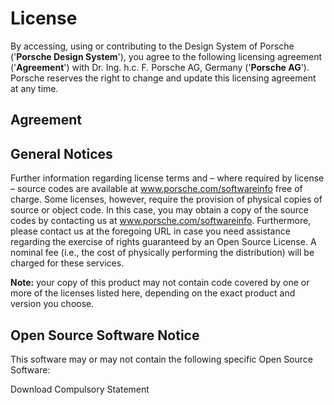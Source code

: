 # License

By accessing, using or contributing to the Design System of Porsche ('**Porsche Design System**'), you agree to the
following licensing agreement ('**Agreement**') with Dr. Ing. h.c. F. Porsche AG, Germany ('**Porsche AG**'). Porsche
reserves the right to change and update this licensing agreement at any time.

<TableOfContents></TableOfContents>

## Agreement

<div v-html="license"></div>

## General Notices

Further information regarding license terms and – where required by license – source codes are available at
<p-link-pure icon="none" target="_blank" href="https://www.porsche.com/softwareinfo">www.porsche.com/softwareinfo</p-link-pure>
free of charge. Some licenses, however, require the provision of physical copies of source or object code. In this case,
you may obtain a copy of the source codes by contacting us at
<p-link-pure icon="none" target="_blank" href="https://www.porsche.com/softwareinfo">www.porsche.com/softwareinfo</p-link-pure>.
Furthermore, please contact us at the foregoing URL in case you need assistance regarding the exercise of rights
guaranteed by an Open Source License. A nominal fee (i.e., the cost of physically performing the distribution) will be
charged for these services.

**Note:** your copy of this product may not contain code covered by one or more of the licenses listed here, depending
on the exact product and version you choose.

## Open Source Software Notice

This software may or may not contain the following specific Open Source Software:

<p-link-pure icon="download" href="assets/compulsory-statement.txt" download>Download Compulsory Statement</p-link-pure>

<script lang="ts">
import Vue from 'vue';
import Component from 'vue-class-component';
import { licenseContent } from '../lib/license';

@Component
export default class Code extends Vue {
  license = '<br>'+licenseContent.replace(/\n/g, '<br>');
}
</script>
